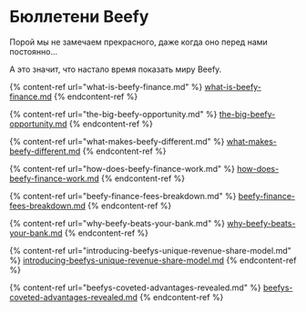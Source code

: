 # Бюллетени Beefy

Порой мы не замечаем прекрасного, даже когда оно перед нами постоянно...

А это значит, что настало время показать миру Beefy.

{% content-ref url="what-is-beefy-finance.md" %}
[what-is-beefy-finance.md](what-is-beefy-finance.md)
{% endcontent-ref %}

{% content-ref url="the-big-beefy-opportunity.md" %}
[the-big-beefy-opportunity.md](the-big-beefy-opportunity.md)
{% endcontent-ref %}

{% content-ref url="what-makes-beefy-different.md" %}
[what-makes-beefy-different.md](what-makes-beefy-different.md)
{% endcontent-ref %}

{% content-ref url="how-does-beefy-finance-work.md" %}
[how-does-beefy-finance-work.md](how-does-beefy-finance-work.md)
{% endcontent-ref %}

{% content-ref url="beefy-finance-fees-breakdown.md" %}
[beefy-finance-fees-breakdown.md](beefy-finance-fees-breakdown.md)
{% endcontent-ref %}

{% content-ref url="why-beefy-beats-your-bank.md" %}
[why-beefy-beats-your-bank.md](why-beefy-beats-your-bank.md)
{% endcontent-ref %}

{% content-ref url="introducing-beefys-unique-revenue-share-model.md" %}
[introducing-beefys-unique-revenue-share-model.md](introducing-beefys-unique-revenue-share-model.md)
{% endcontent-ref %}

{% content-ref url="beefys-coveted-advantages-revealed.md" %}
[beefys-coveted-advantages-revealed.md](beefys-coveted-advantages-revealed.md)
{% endcontent-ref %}
